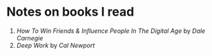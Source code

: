 # Notes on books I read

1. _How To Win Friends & Influence People In The Digital Age_ by _Dale Carnegie_
2. _Deep Work_ by _Cal Newport_
